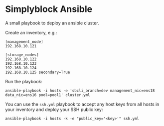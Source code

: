 # Simplyblock Ansible
A small playbook to deploy an ansible cluster.

Create an inventory, e.g.:
```
[management_node]
192.168.10.121

[storage_nodes]
192.168.10.122
192.168.10.123
192.168.10.124
192.168.10.125 secondary=True
```

Run the playbook:
```
ansible-playbook -i hosts -e 'sbcli_branch=dev management_nic=ens18 data_nic=ens16 pool=pool1' cluster.yml
```

You can use the `ssh.yml` playbook to accept any host keys from all hosts in your inventory and deploy your SSH public key:

```
ansible-playbook -i hosts -k -e "public_key='<key>'" ssh.yml
```
